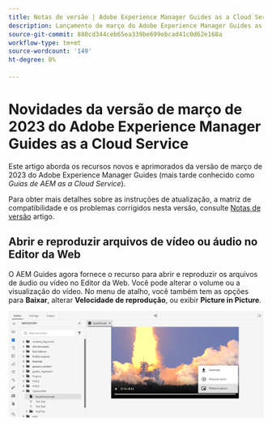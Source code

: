 ```yaml
---
title: Notas de versão | Adobe Experience Manager Guides as a Cloud Service, versão de março de 2023
description: Lançamento de março do Adobe Experience Manager Guides as a Cloud Service
source-git-commit: 880cd344ceb65ea339be699ebcad41c0d62e168a
workflow-type: tm+mt
source-wordcount: '149'
ht-degree: 0%

---
```



# Novidades da versão de março de 2023 do Adobe Experience Manager Guides as a Cloud Service

Este artigo aborda os recursos novos e aprimorados da versão de março de 2023 do Adobe Experience Manager Guides (mais tarde conhecido como *Guias de AEM as a Cloud Service*).

Para obter mais detalhes sobre as instruções de atualização, a matriz de compatibilidade e os problemas corrigidos nesta versão, consulte [Notas de versão](release-notes-2023.3.0.md) artigo.


## Abrir e reproduzir arquivos de vídeo ou áudio no Editor da Web

O AEM Guides agora fornece o recurso para abrir e reproduzir os arquivos de áudio ou vídeo no Editor da Web. Você pode alterar o volume ou a visualização do vídeo. No menu de atalho, você também tem as opções para **Baixar**, alterar **Velocidade de reprodução**, ou exibir **Picture in Picture**.

<img src="assets/video-web-editor.png" alt="reproduzir vídeo" width="600">

